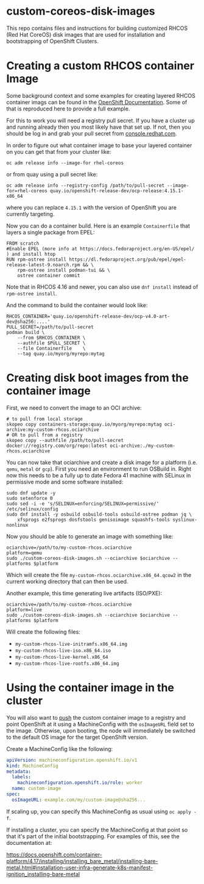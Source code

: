 # custom-coreos-disk-images

This repo contains files and instructions for building customized RHCOS
(Red Hat CoreOS) disk images that are used for installation and
bootstrapping of OpenShift Clusters.

# Creating a custom RHCOS container Image

Some background context and some examples for creating layered RHCOS
container imags can be found in the
[OpenShift Documentation](https://docs.openshift.com/container-platform/4.14/post_installation_configuration/coreos-layering.html).
Some of that is reproduced here to provide a full example.

For this to work you will need a registry pull secret. If you have a
cluster up and running already then you most likely have that set up.
If not, then you should be log in and grab your pull secret from
[console.redhat.com](https://console.redhat.com/openshift/install/pull-secret).

In order to figure out what container image to base your layered
container on you can get that from your cluster like:

```
oc adm release info --image-for rhel-coreos
```

or from quay using a pull secret like:

```
oc adm release info --registry-config /path/to/pull-secret --image-for=rhel-coreos quay.io/openshift-release-dev/ocp-release:4.15.1-x86_64
```

where you can replace `4.15.1` with the version of OpenShift you are currently targeting.

Now you can do a container build. Here is an example `Containerfile`
that layers a single package from EPEL:

```
FROM scratch
#Enable EPEL (more info at https://docs.fedoraproject.org/en-US/epel/ ) and install htop
RUN rpm-ostree install https://dl.fedoraproject.org/pub/epel/epel-release-latest-9.noarch.rpm && \
    rpm-ostree install podman-tui && \
    ostree container commit
```

Note that in RHCOS 4.16 and newer, you can also use `dnf install` instead of `rpm-ostree install`.

And the command to build the container would look like:


```
RHCOS_CONTAINER='quay.io/openshift-release-dev/ocp-v4.0-art-dev@sha256:....'
PULL_SECRET=/path/to/pull-secret
podman build \
    --from $RHCOS_CONTAINER \
    --authfile $PULL_SECRET \
    --file Containerfile    \
    --tag quay.io/myorg/myrepo:mytag
```

# Creating disk boot images from the container image

First, we need to convert the image to an OCI archive:

```
# to pull from local storage
skopeo copy containers-storage:quay.io/myorg/myrepo:mytag oci-archive:my-custom-rhcos.ociarchive
# OR to pull from a registry
skopeo copy --authfile /path/to/pull-secret docker://registry.com/org/repo:latest oci-archive:./my-custom-rhcos.ociarchive
```

You can now take that ociarchive and create a disk image for a
platform (i.e. `qemu`, `metal` or `gcp`). First you need an
environment to run OSBuild in. Right now this needs to be a
fully up to date Fedora 41 machine with SELinux in permissive
mode and some software installed:

```
sudo dnf update -y
sudo setenforce 0
sudo sed -i -e 's/SELINUX=enforcing/SELINUX=permissive/' /etc/selinux/config
sudo dnf install -y osbuild osbuild-tools osbuild-ostree podman jq \
    xfsprogs e2fsprogs dosfstools genisoimage squashfs-tools syslinux-nonlinux
```

Now you should be able to generate an image with something like:

```
ociarchive=/path/to/my-custom-rhcos.ociarchive
platform=qemu
sudo ./custom-coreos-disk-images.sh --ociarchive $ociarchive --platforms $platform
```

Which will create the file `my-custom-rhcos.ociarchive.x86_64.qcow2` in
the current working directory that can then be used.

Another example, this time generating live artifacts (ISO/PXE):

```
ociarchive=/path/to/my-custom-rhcos.ociarchive
platform=live
sudo ./custom-coreos-disk-images.sh --ociarchive $ociarchive --platforms $platform
```

Will create the following files:

- `my-custom-rhcos-live-initramfs.x86_64.img`
- `my-custom-rhcos-live-iso.x86_64.iso`
- `my-custom-rhcos-live-kernel.x86_64`
- `my-custom-rhcos-live-rootfs.x86_64.img`

# Using the container image in the cluster

You will also want to [push](https://docs.podman.io/en/latest/markdown/podman-push.1.html)
the custom container image to a registry and point OpenShift at it using a
MachineConfig with the `osImageURL` field set to the image. Otherwise, upon
booting, the node will immediately be switched to the default OS image for
the target OpenShift version.

Create a MachineConfig like the following:

```yaml
apiVersion: machineconfiguration.openshift.io/v1
kind: MachineConfig
metadata:
  labels:
    machineconfiguration.openshift.io/role: worker 
  name: custom-image
spec:
  osImageURL: example.com/my/custom-image@sha256... 
```

If scaling up, you can specify this MachineConfig as usual using `oc apply -f`.

If installing a cluster, you can specify the MachineConfig at that point so
that it's part of the initial bootstrapping. For examples of this, see the
documentation at:

https://docs.openshift.com/container-platform/4.17/installing/installing_bare_metal/installing-bare-metal.html#installation-user-infra-generate-k8s-manifest-ignition_installing-bare-metal
